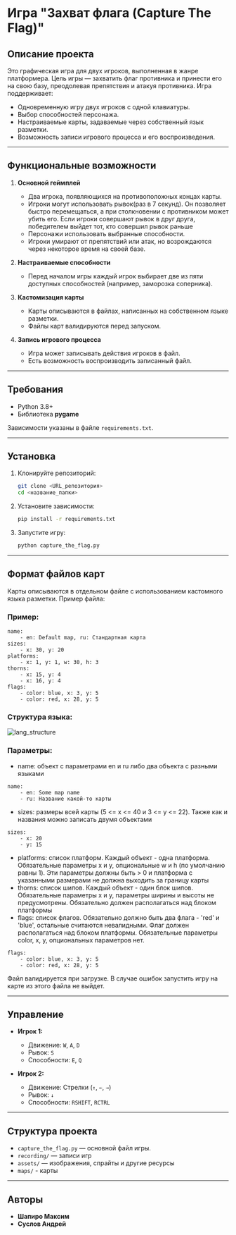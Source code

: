# Игра "Захват флага (Capture The Flag)"
## Описание проекта
Это графическая игра для двух игроков, выполненная в жанре платформера. Цель игры — захватить флаг противника и принести его на свою базу, преодолевая препятствия и атакуя противника. Игра поддерживает:

- Одновременную игру двух игроков с одной клавиатуры.
- Выбор способностей персонажа.
- Настраиваемые карты, задаваемые через собственный язык разметки.
- Возможность записи игрового процесса и его воспроизведения.

---

## Функциональные возможности

1. **Основной геймплей**
   - Два игрока, появляющихся на противоположных концах карты.
   - Игроки могут использовать рывок(раз в 7 секунд). Он позволяет быстро перемещаться, а при столкновении с противником может убить его. Если игроки совершают рывок в друг друга, победителем выйдет тот, кто совершил рывок раньше
   - Персонажи использовать выбранные способности.
   - Игроки умирают от препятствий или атак, но возрождаются через некоторое время на своей базе.

2. **Настраиваемые способности**
   - Перед началом игры каждый игрок выбирает две из пяти доступных способностей (например, заморозка соперника).

3. **Кастомизация карты**
   - Карты описываются в файлах, написанных на собственном языке разметки.
   - Файлы карт валидируются перед запуском.

4. **Запись игрового процесса**
   - Игра может записывать действия игроков в файл.
   - Есть возможность воспроизводить записанный файл.

---

## Требования

- Python 3.8+
- Библиотека **pygame**

Зависимости указаны в файле `requirements.txt`.

---

## Установка

1. Клонируйте репозиторий:
   ```bash
   git clone <URL_репозитория>
   cd <название_папки>
   ```

2. Установите зависимости:
   ```bash
   pip install -r requirements.txt
   ```

3. Запустите игру:
   ```bash
   python capture_the_flag.py
   ```

---

## Формат файлов карт

Карты описываются в отдельном файле с использованием кастомного языка разметки. Пример файла:
### Пример:
```ctfmap
name:
    - en: Default map, ru: Стандартная карта
sizes:
	- x: 30, y: 20
platforms:
	- x: 1, y: 1, w: 30, h: 3
thorns:
    - x: 15, y: 4
	- x: 16, y: 4
flags:
	- color: blue, x: 3, y: 5
	- color: red, x: 28, y: 5
```
### Структура языка:
![lang_structure](https://drive.google.com/uc?id=14W4dzKlP8X1uaSxGxYsMdnWqs4Qo244V)
### Параметры:
- name: объект с параметрами en и ru либо два объекта с разными языками
```ctfmap
name:
    - en: Some map name
    - ru: Название какой-то карты
```
- sizes: размеры всей карты (5 <= x <= 40 и 3 <= y <= 22). Также как и названия можно записать двумя объектами
```ctfmap
sizes:
    - x: 20
    - y: 15
```
- platforms: список платформ. Каждый объект - одна платформа. Обязательные параметры x и y, опциональные w и h (по умолчанию равны 1). Эти параметры должны быть > 0 и платформа с указанными размерами не должна выходить за границу карты
- thorns: список шипов. Каждый объект - один блок шипов. Обязательные параметры x и y, параметры ширины и высоты не предусмотрены. Обязательно должен располагаться над блоком платформы
- flags: список флагов. Обязательно должно быть два флага - 'red' и 'blue', остальные считаются невалидными. Флаг должен располагаться над блоком платформы. Обязательные параметры color, x, y, опциональных параметров нет.
```ctfmap
flags:
	- color: blue, x: 3, y: 5
	- color: red, x: 28, y: 5
```

Файл валидируется при загрузке. В случае ошибок запустить игру на карте из этого файла не выйдет.

---

## Управление

- **Игрок 1:**
  - Движение: `W`, `A`, `D`
  - Рывок: `S`
  - Способности: `E`, `Q`

- **Игрок 2:**
  - Движение: Стрелки (`↑`, `←`, `→`)
  - Рывок: `↓`
  - Способности: `RSHIFT`, `RCTRL`

---

## Структура проекта

- `capture_the_flag.py` — основной файл игры.
- `recording/` — записи игр
- `assets/` — изображения, спрайты и другие ресурсы
- `maps/` - карты

---


## Авторы
- **Шапиро Максим**  
- **Суслов Андрей**
